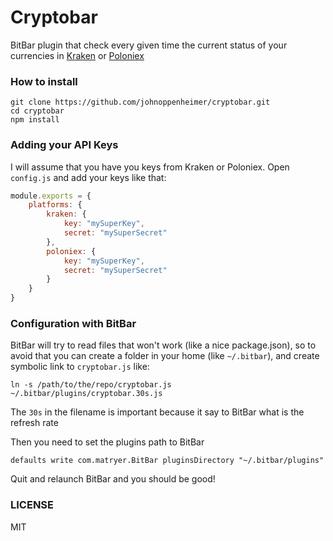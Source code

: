 # Cryptobar
BitBar plugin that check every given time the current status of your currencies in [Kraken](https://kraken.com) or [Poloniex](https://poloniex.com)

### How to install
```
git clone https://github.com/johnoppenheimer/cryptobar.git
cd cryptobar
npm install
```

### Adding your API Keys
I will assume that you have you keys from Kraken or Poloniex. Open `config.js` and add your keys like that:
```javascript
module.exports = {
    platforms: {
        kraken: {
            key: "mySuperKey",
            secret: "mySuperSecret"
        },
        poloniex: {
            key: "mySuperKey",
            secret: "mySuperSecret"
        }
    }
}
```

### Configuration with BitBar
BitBar will try to read files that won't work (like a nice package.json), so to avoid that you can create a folder in your home (like `~/.bitbar`), and create symbolic link to `cryptobar.js` like:
```
ln -s /path/to/the/repo/cryptobar.js ~/.bitbar/plugins/cryptobar.30s.js
```
The `30s` in the filename is important because it say to BitBar what is the refresh rate

Then you need to set the plugins path to BitBar
```
defaults write com.matryer.BitBar pluginsDirectory "~/.bitbar/plugins"
```
Quit and relaunch BitBar and you should be good!

### LICENSE
MIT